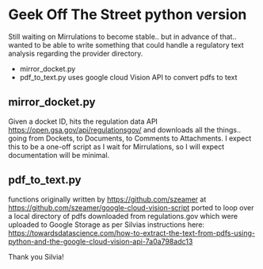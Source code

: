 Geek Off The Street python version
==============================
Still waiting on Mirrulations to become stable.. but in advance of that.. 
wanted to be able to write something that could handle a regulatory text analysis regarding the provider directory. 

* mirror_docket.py	
* pdf_to_text.py uses google cloud Vision API to convert pdfs to text

mirror_docket.py
----------------
Given a docket ID, hits the regulation data API https://open.gsa.gov/api/regulationsgov/
and downloads all the things.. going from Dockets, to Documents, to Comments to Attachments. 
I expect this to be a one-off script as I wait for Mirrulations, so I will expect documentation will be minimal. 




pdf_to_text.py
-----------------
functions originally written by https://github.com/szeamer at https://github.com/szeamer/google-cloud-vision-script
ported to loop over a local directory of pdfs downloaded from regulations.gov
which were uploaded to Google Storage as per Silvias instructions here: https://towardsdatascience.com/how-to-extract-the-text-from-pdfs-using-python-and-the-google-cloud-vision-api-7a0a798adc13

Thank you Silvia! 



